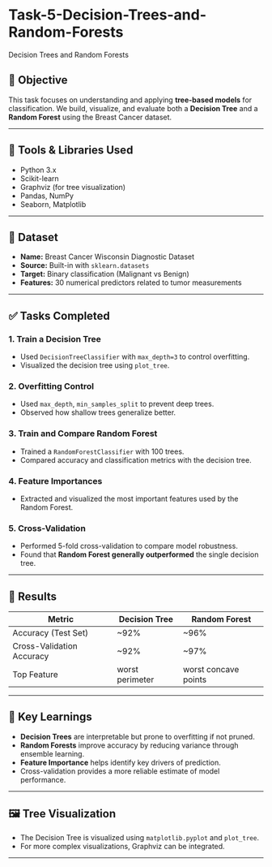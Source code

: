 # Task-5-Decision-Trees-and-Random-Forests
Decision Trees and Random Forests

## 🎯 Objective

This task focuses on understanding and applying **tree-based models** for classification. We build, visualize, and evaluate both a **Decision Tree** and a **Random Forest** using the Breast Cancer dataset.

---

## 🧰 Tools & Libraries Used

- Python 3.x
- Scikit-learn
- Graphviz (for tree visualization)
- Pandas, NumPy
- Seaborn, Matplotlib

---

## 📁 Dataset

- **Name:** Breast Cancer Wisconsin Diagnostic Dataset
- **Source:** Built-in with `sklearn.datasets`
- **Target:** Binary classification (Malignant vs Benign)
- **Features:** 30 numerical predictors related to tumor measurements

---

## ✅ Tasks Completed

### 1. Train a Decision Tree
- Used `DecisionTreeClassifier` with `max_depth=3` to control overfitting.
- Visualized the decision tree using `plot_tree`.

### 2. Overfitting Control
- Used `max_depth`, `min_samples_split` to prevent deep trees.
- Observed how shallow trees generalize better.

### 3. Train and Compare Random Forest
- Trained a `RandomForestClassifier` with 100 trees.
- Compared accuracy and classification metrics with the decision tree.

### 4. Feature Importances
- Extracted and visualized the most important features used by the Random Forest.

### 5. Cross-Validation
- Performed 5-fold cross-validation to compare model robustness.
- Found that **Random Forest generally outperformed** the single decision tree.

---

## 🧪 Results

| Metric                      | Decision Tree | Random Forest |
|----------------------------|----------------|----------------|
| Accuracy (Test Set)        | ~92%           | ~96%           |
| Cross-Validation Accuracy  | ~92%           | ~97%           |
| Top Feature                | worst perimeter | worst concave points |

---

## 🧠 Key Learnings

- **Decision Trees** are interpretable but prone to overfitting if not pruned.
- **Random Forests** improve accuracy by reducing variance through ensemble learning.
- **Feature Importance** helps identify key drivers of prediction.
- Cross-validation provides a more reliable estimate of model performance.

---

## 🖼️ Tree Visualization

- The Decision Tree is visualized using `matplotlib.pyplot` and `plot_tree`.
- For more complex visualizations, Graphviz can be integrated.

---



